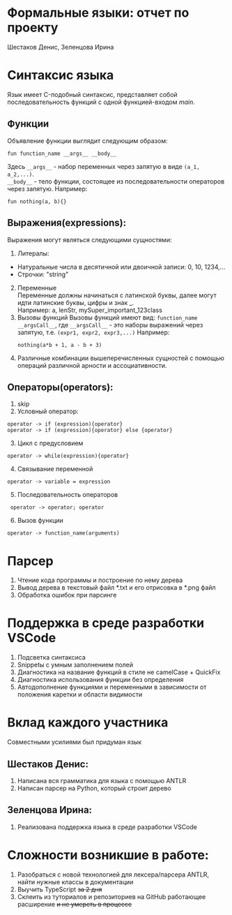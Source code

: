 # Формальные языки: отчет по проекту
Шестаков Денис, Зеленцова Ирина

# Синтаксис языка
Язык имеет C-подобный синтаксис, представляет собой последовательность функций с одной функцией-входом *main*.

## Функции
Объявление функции выглядит следующим образом:
```
fun function_name __args__ __body__
```
Здесь ```__args__``` \- набор переменных через запятую в виде ```(a_1, a_2,...)```.  
```__body__``` \- тело функции, состоящее из последовательности операторов через запятую.
Например:
```
fun nothing(a, b){}
```
## Выражения(expressions):
Выражения могут являться следующими сущностями:
1. Литералы: 
  * Натуральные числа в десятичной или двоичной записи: 0, 10, 1234,...
  * Строчки: "string"
2. Переменные  
   Переменные должны начинаться с латинской буквы, далее могут идти латинские буквы, цифры и знак _.  
   Например: a, lenStr, mySuper_important_123class
3. Вызовы функций
   Вызовы функций имеют вид: ```function_name __argsCall__```, 
   где ```__argsCall__``` - это наборы выражений через запятую, т.е. ```(expr1, expr2, expr3,...)```
   Например:
   ```
   nothing(a*b + 1, a - b + 3)
   ```
4. Различные комбинации вышеперечисленных сущностей с помощью операций различной арности и ассоциативности.
## Операторы(operators):
1. skip
2. Условный оператор:
```
operator -> if (expression){operator}
operator -> if (expression){operator} else {operator}
```
3. Цикл с предусловием
```
operator -> while(expression){operator}
```
4. Связывание переменной
```
operator -> variable = expression
```
5. Последовательность операторов
```
 operator -> operator; operator
 ```
6. Вызов функции
```
operator -> function_name(arguments)
```

# Парсер
1. Чтение кода программы и построение по нему дерева
2. Вывод дерева в текстовый файл \*.txt и его отрисовка в \*.png файл
3. Обработка ошибок при парсинге

# Поддержка в среде разработки VSCode
1. Подсветка синтаксиса
2. Snippetы с умным заполнением полей
3. Диагностика на название функций в стиле не camelCase + QuickFix
4. Диагностика использования функции без определения
5. Автодополнение функциями и переменными в зависимости от положения каретки и области видимости

# Вклад каждого участника
Совместными усилиями был придуман язык
## Шестаков Денис:
1. Написана вся грамматика для языка с помощью ANTLR
2. Написан парсер на Python, который строит дерево

## Зеленцова Ирина:

1. Реализована поддержка языка в среде разработки VSCode

# Сложности возникшие в работе:

1. Разобраться с новой технологией для лексера/парсера ANTLR, найти нужные классы в документации
2. Выучить TypeScript ~~за 2 дня~~
3. Склеить из туториалов и репозиториев на GitHub работающее расширение ~~и не умереть в процессе~~
